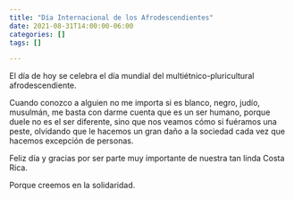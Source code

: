 ```yaml
---
title: "Día Internacional de los Afrodescendientes"
date: 2021-08-31T14:00:00-06:00
categories: []
tags: []

---
```


El día de hoy se celebra el día mundial del multiétnico-pluricultural afrodescendiente.

<!--more-->

Cuando conozco a alguien no me importa si es blanco, negro, judío, musulmán, me basta con darme cuenta que es un ser humano, porque duele no es el ser diferente, sino que nos veamos cómo si fuéramos una peste, olvidando que le hacemos un gran daño a la sociedad cada vez que hacemos excepción de personas.

Feliz día y gracias por ser parte muy importante de nuestra tan linda Costa Rica.

Porque creemos en la solidaridad.
